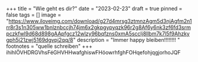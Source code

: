 +++
title = "Wie geht es dir?"
date = "2023-02-23"
draft = true
pinned = false
tags = []
image = "https://www.iloveimg.com/download/g27d4mrsg3ztmnzAgm5d3njAgfm2n1rr8r3s1n305ww1bnlznbccjh74jm6x2gkpgypyqzk96r2g8Af6y6nk3zf6fd3srmpczkfwl9d68d898gAApfgcz12wlzy96bqfzns0xmA5scclj8llbm7k7l5f9Ahzkygph5j21zwj5169dgvpj2qq/8"
description = "Immer happy bleiben!!!!!!!! "
footnotes = "quelle schreiben"
+++
ihihIÖVHDRGVhsFéGHVHHwafghiswFHöowrhfghFOHqefohjqgjorhoJQF